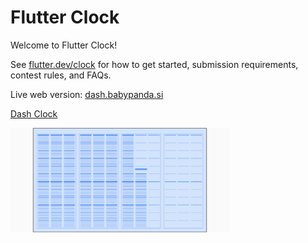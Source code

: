 # Flutter Clock

Welcome to Flutter Clock!

See [flutter.dev/clock](https://flutter.dev/clock) for how to get started, submission requirements, contest rules, and FAQs.

Live web version: [dash.babypanda.si](https://dash.babypanda.si/)

[Dash Clock](dash_clock)

<img src='dash_clock/dash_light.png' width='350'>
